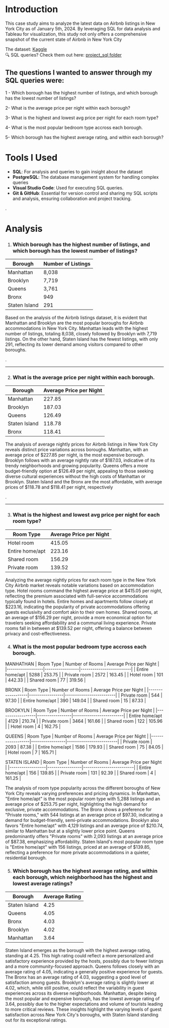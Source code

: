 # Introduction
This case study aims to analyze the latest data on Airbnb listings in New York City as of January 5th, 2024. By leveraging SQL for data analysis and Tableau for visualization, this study not only offers a comprehensive snapshot of the current state of Airbnb in New York City 

The dataset:  [Kaggle](https://www.kaggle.com/datasets/vrindakallu/new-york-dataset)   
🔍 SQL queries? Check them out here: [project_sql folder](project_sql)   


## The questions I wanted to answer through my SQL queries were:
1 - Which borough has the highest number of listings, and which borough has the lowest number of listings?

 2- What is the average price per night within each borough?

 3- What is the highest and lowest avg price per night for each room type?

 4- What is the most popular bedroom type accross each borough.

 5- Which borough has the highest average rating, and within each borough?


# Tools I Used

- **SQL**: For analysis and queries to gain insight about the dataset
- **PostgreSQL**: The database management system for handling complex queries
- **Visual Studio Code**: Used for executing SQL queries.
- **Git & GitHub**: Essential for version control and sharing my SQL scripts and analysis, ensuring collaboration and project tracking.



.
# Analysis
1) ### Which borough has the highest number of listings, and which borough has the lowest number of listings?

| Borough        | Number of Listings |
|----------------|--------------------|
| Manhattan      | 8,038              |
| Brooklyn       | 7,719              |
| Queens         | 3,761              |
| Bronx          | 949                |
| Staten Island  | 291                |

Based on the analysis of the Airbnb listings dataset, it is evident that Manhattan and Brooklyn are the most popular boroughs for Airbnb accommodations in New York City. Manhattan leads with the highest number of listings, totaling 8,038, closely followed by Brooklyn with 7,719 listings. On the other hand, Staten Island has the fewest listings, with only 291, reflecting its lower demand among visitors compared to other boroughs. 

.
** **
2) ### What is the average price per night within each borough.
| Borough        | Average Price per Night |
|----------------|--------------------------|
| Manhattan      | 227.85                   |
| Brooklyn       | 187.03                   |
| Queens         | 126.49                   |
| Staten Island  | 118.78                   |
| Bronx          | 118.41                   |



The analysis of average nightly prices for Airbnb listings in New York City reveals distinct price variations across boroughs. Manhattan, with an average price of $227.85 per night, is the most expensive borough. Brooklyn follows with an average nightly rate of $187.03, indicative of its trendy neighborhoods and growing popularity. Queens offers a more budget-friendly option at $126.49 per night, appealing to those seeking diverse cultural experiences without the high costs of Manhattan or Brooklyn. Staten Island and the Bronx are the most affordable, with average prices of $118.78 and $118.41 per night, respectively

.
** **
3) ### What is the highest and lowest avg price per night for each room type?

| Room Type        | Average Price per Night |
|------------------|-------------------------|
| Hotel room       | 415.05                  |
| Entire home/apt  | 223.16                  |
| Shared room      | 156.29                  |
| Private room     | 139.52                  |


Analyzing the average nightly prices for each room type in the New York City Airbnb market reveals notable variations based on accommodation type. Hotel rooms command the highest average price at $415.05 per night, reflecting the premium associated with full-service accommodations typically found in hotels. Entire homes and apartments follow closely at $223.16, indicating the popularity of private accommodations offering guests exclusivity and comfort akin to their own homes. Shared rooms, at an average of $156.29 per night, provide a more economical option for travelers seeking affordability and a communal living experience. Private rooms fall in between at $139.52 per night, offering a balance between privacy and cost-effectiveness. 


4) ### What is the most popular bedroom type accross each borough.

MANHATHAN
| Room Type        | Number of Rooms | Average Price per Night |
|------------------|-----------------|-------------------------|
| Entire home/apt  | 5288            | 253.75                  |
| Private room     | 2572            | 163.45                  |
| Hotel room       | 101             | 442.33                  |
| Shared room      | 77              | 319.56                  |


BRONX
| Room Type        | Number of Rooms | Average Price per Night |
|------------------|-----------------|-------------------------|
| Private room     | 544             | 97.30                   |
| Entire home/apt  | 390             | 149.04                  |
| Shared room      | 15              | 87.33                   |


BROOKYLN
| Room Type        | Number of Rooms | Average Price per Night |
|------------------|-----------------|-------------------------|
| Entire home/apt  | 4129            | 210.74                  |
| Private room     | 3464            | 161.66                  |
| Shared room      | 122             | 105.96                  |
| Hotel room       | 4               | 162.75                  |


QUEENS
| Room Type        | Number of Rooms | Average Price per Night |
|------------------|-----------------|-------------------------|
| Private room     | 2093            | 87.38                   |
| Entire home/apt  | 1586            | 179.93                  |
| Shared room      | 75              | 84.05                   |
| Hotel room       | 7               | 165.71                  |


STATEN ISLAND
| Room Type        | Number of Rooms | Average Price per Night |
|------------------|-----------------|-------------------------|
| Entire home/apt  | 156             | 139.85                  |
| Private room     | 131             | 92.39                   |
| Shared room      | 4               | 161.25                  |


The analysis of room type popularity across the different boroughs of New York City reveals varying preferences and pricing dynamics. In Manhattan, "Entire home/apt" is the most popular room type with 5,288 listings and an average price of $253.75 per night, highlighting the high demand for exclusive, private accommodations. The Bronx shows a preference for "Private rooms," with 544 listings at an average price of $97.30, indicating a demand for budget-friendly, semi-private accommodations. Brooklyn also favors "Entire home/apt" with 4,129 listings and an average price of $210.74, similar to Manhattan but at a slightly lower price point. Queens predominantly offers "Private rooms" with 2,093 listings at an average price of $87.38, emphasizing affordability. Staten Island's most popular room type is "Entire home/apt" with 156 listings, priced at an average of $139.85, reflecting a preference for more private accommodations in a quieter, residential borough. 


5) ### Which borough has the highest average rating, and within each borough, which neighborhood has the highest and lowest average ratings?

| Borough        | Average Rating |
|----------------|----------------|
| Staten Island  | 4.25           |
| Queens         | 4.05           |
| Bronx          | 4.03           |
| Brooklyn       | 4.02           |
| Manhattan      | 3.64           |


Staten Island emerges as the borough with the highest average rating, standing at 4.25. This high rating could reflect a more personalized and satisfactory experience provided by the hosts, possibly due to fewer listings and a more community-focused approach. Queens follows closely with an average rating of 4.05, indicating a generally positive experience for guests. The Bronx has an average rating of 4.03, suggesting a good level of satisfaction among guests. Brooklyn's average rating is slightly lower at 4.02, which, while still positive, could reflect the variability in guest experiences across its diverse neighborhoods. Manhattan, despite being the most popular and expensive borough, has the lowest average rating of 3.64, possibly due to the higher expectations and volume of tourists leading to more critical reviews. These insights highlight the varying levels of guest satisfaction across New York City's boroughs, with Staten Island standing out for its exceptional ratings.
